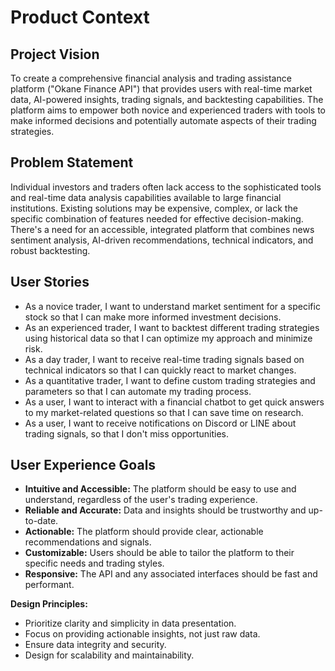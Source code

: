 # Product Context

## Project Vision

To create a comprehensive financial analysis and trading assistance platform ("Okane Finance API") that provides users with real-time market data, AI-powered insights, trading signals, and backtesting capabilities. The platform aims to empower both novice and experienced traders with tools to make informed decisions and potentially automate aspects of their trading strategies.

## Problem Statement

Individual investors and traders often lack access to the sophisticated tools and real-time data analysis capabilities available to large financial institutions. Existing solutions may be expensive, complex, or lack the specific combination of features needed for effective decision-making.  There's a need for an accessible, integrated platform that combines news sentiment analysis, AI-driven recommendations, technical indicators, and robust backtesting.

## User Stories

*   As a novice trader, I want to understand market sentiment for a specific stock so that I can make more informed investment decisions.
*   As an experienced trader, I want to backtest different trading strategies using historical data so that I can optimize my approach and minimize risk.
*   As a day trader, I want to receive real-time trading signals based on technical indicators so that I can quickly react to market changes.
*   As a quantitative trader, I want to define custom trading strategies and parameters so that I can automate my trading process.
*   As a user, I want to interact with a financial chatbot to get quick answers to my market-related questions so that I can save time on research.
* As a user, I want to receive notifications on Discord or LINE about trading signals, so that I don't miss opportunities.

## User Experience Goals

*   **Intuitive and Accessible:** The platform should be easy to use and understand, regardless of the user's trading experience.
*   **Reliable and Accurate:** Data and insights should be trustworthy and up-to-date.
*   **Actionable:**  The platform should provide clear, actionable recommendations and signals.
*   **Customizable:**  Users should be able to tailor the platform to their specific needs and trading styles.
*   **Responsive:** The API and any associated interfaces should be fast and performant.

**Design Principles:**

*   Prioritize clarity and simplicity in data presentation.
*   Focus on providing actionable insights, not just raw data.
*   Ensure data integrity and security.
*   Design for scalability and maintainability.